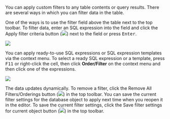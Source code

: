You can apply custom filters to any table contents or query results. There are several ways in which you can filter data in the table.

One of the ways is to use the filter field above the table next to the top toolbar. To filter data, enter an SQL expression into the field and click the Apply filter criteria button (<img src="https://www.dropbox.com/s/oti50int70t5c6q/Apply%20filter%20criteria%20button.png?raw=1"/>) next to the field or press <kbd>Enter</kbd>.

<img src="https://www.dropbox.com/s/jfqyp4shopgt9w6/Filter%20field.png?raw=1"/>
 
You can apply ready-to-use SQL expressions or SQL expression templates via the context menu. To select a ready SQL expression or a template, press <kbd>F11</kbd> or right-click the cell, then click **Order/Filter** on the context menu and then click one of the expressions.

<img src="https://www.dropbox.com/s/9d7f7m8mdts610w/Order-Filter%20menu.png?raw=1"/>
 
The data updates dynamically. To remove a filter, click the Remove All Filters/Orderings button (<img src="https://www.dropbox.com/s/vvqyaz3blha7wf2/Remove%20all%20filters%20button.png?raw=1"/>)
in the top toolbar.
You can save the current filter settings for the database object to apply next time when you reopen it in the editor. To save the current filter settings, click the Save filter settings for current object button (<img src="https://www.dropbox.com/s/pesumq5zu1ykicz/Save%20filter%20settings%20button.png?raw=1"/>) in the top toolbar.
